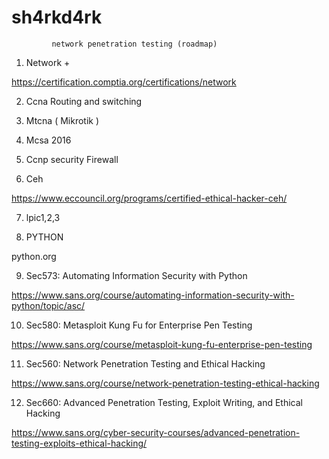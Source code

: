 # sh4rkd4rk
            
             network penetration testing (roadmap)
             
             
             
1. Network +

https://certification.comptia.org/certifications/network

2. Ccna Routing and switching

3. Mtcna ( Mikrotik )

4. Mcsa 2016

5. Ccnp security Firewall

6. Ceh

https://www.eccouncil.org/programs/certified-ethical-hacker-ceh/

7. lpic1,2,3


8. PYTHON

python.org

9. Sec573: Automating Information Security with Python

https://www.sans.org/course/automating-information-security-with-python/topic/asc/

10. Sec580: Metasploit Kung Fu for Enterprise Pen Testing

https://www.sans.org/course/metasploit-kung-fu-enterprise-pen-testing

11. Sec560: Network Penetration Testing and Ethical Hacking

https://www.sans.org/course/network-penetration-testing-ethical-hacking

12. Sec660: Advanced Penetration Testing, Exploit Writing, and Ethical Hacking

https://www.sans.org/cyber-security-courses/advanced-penetration-testing-exploits-ethical-hacking/
               
